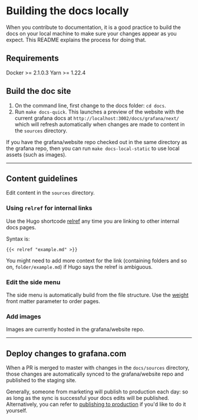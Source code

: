 # Building the docs locally

When you contribute to documentation, it is a good practice to build the docs on your local machine to make sure your changes appear as you expect. This README explains the process for doing that.

## Requirements

Docker >= 2.1.0.3
Yarn >= 1.22.4

## Build the doc site

1. On the command line, first change to the docs folder: `cd docs`.
1. Run `make docs-quick`. This launches a preview of the website with the current grafana docs at `http://localhost:3002/docs/grafana/next/` which will refresh automatically when changes are made to content in the `sources` directory.

If you have the grafana/website repo checked out in the same directory as the grafana repo, then you can run `make docs-local-static` to use local assets (such as images).

---

## Content guidelines

Edit content in the `sources` directory.

### Using `relref` for internal links

Use the Hugo shortcode [relref](https://gohugo.io/content-management/cross-references/#use-ref-and-relref) any time you are linking to other internal docs pages.

Syntax is:
```
{{< relref "example.md" >}}
```

You might need to add more context for the link (containing folders and so on, `folder/example.md`) if Hugo says the relref is ambiguous. 


### Edit the side menu

The side menu is automatically build from the file structure. Use the [weight](https://gohugo.io/templates/lists/#by-weight) front matter parameter to order pages.

### Add images

Images are currently hosted in the grafana/website repo.

---

## Deploy changes to grafana.com

When a PR is merged to master with changes in the `docs/sources` directory, those changes are automatically synced to the grafana/website repo and published to the staging site.

Generally, someone from marketing will publish to production each day: so as long as the sync is successful your docs edits will be published. Alternatively, you can refer to [publishing to production](https://github.com/grafana/website#publishing-to-production-grafanacom) if you'd like to do it yourself.
